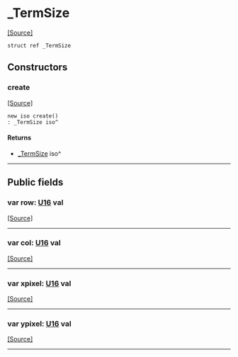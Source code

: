 # _TermSize
<span class="source-link">[[Source]](src/term/ansi_term.md#L5)</span>
```pony
struct ref _TermSize
```

## Constructors

### create
<span class="source-link">[[Source]](src/term/ansi_term.md#L5)</span>


```pony
new iso create()
: _TermSize iso^
```

#### Returns

* [_TermSize](term-_TermSize.md) iso^

---

## Public fields

### var row: [U16](builtin-U16.md) val
<span class="source-link">[[Source]](src/term/ansi_term.md#L6)</span>



---

### var col: [U16](builtin-U16.md) val
<span class="source-link">[[Source]](src/term/ansi_term.md#L7)</span>



---

### var xpixel: [U16](builtin-U16.md) val
<span class="source-link">[[Source]](src/term/ansi_term.md#L8)</span>



---

### var ypixel: [U16](builtin-U16.md) val
<span class="source-link">[[Source]](src/term/ansi_term.md#L9)</span>



---

